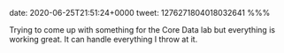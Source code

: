 date: 2020-06-25T21:51:24+0000
tweet: 1276271804018032641
%%%

Trying to come up with something for the Core Data lab but everything is working great. It can handle everything I throw at it.
